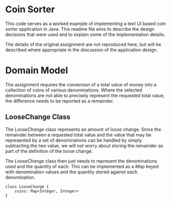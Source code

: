 # Coin Sorter

This code serves as a worked example of implementing a text UI based coin sorter application in Java. This readme file aims to describe the design decisions that were used and to explain some of the implementation details.

The details of the original assignment are not reproduced here, but will be described where appropriate in the discussion of the application design.

# Domain Model

The assignment requires the conversion of a total value of money into a collection of coins of various denominations. Where the selected denominations are not able to precisely represent the requested total value, the difference needs to be reported as a remainder.

## LooseChange Class

The *LooseChange* class represents an amount of loose change. Since the remainder between a requested total value and the value that may be represented by a set of denominations can be handled by simply subtracting the two value, we will not worry about storing the remainder as part of the definition of the loose change.

The *LooseChange* class then just needs to represent the denominations used and the quantity of each. This can be implemented as a *Map* keyed with denomination values and the quantity stored against each denomination.

```plantuml
class LooseChange {
    coins: Map<Integer, Integer>
}
```

